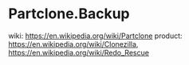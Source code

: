 # Partclone.Backup
wiki: https://en.wikipedia.org/wiki/Partclone product: https://en.wikipedia.org/wiki/Clonezilla, https://en.wikipedia.org/wiki/Redo_Rescue
